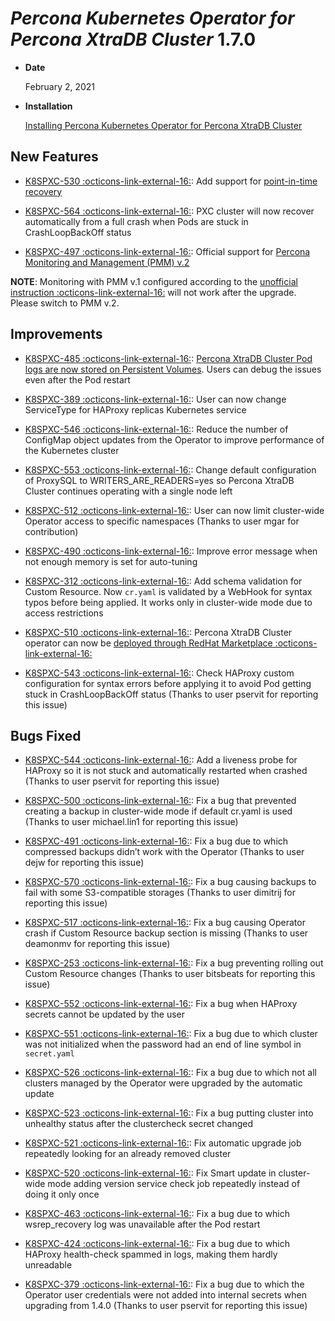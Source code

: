 # *Percona Kubernetes Operator for Percona XtraDB Cluster* 1.7.0


* **Date**

    February 2, 2021



* **Installation**

    [Installing Percona Kubernetes Operator for Percona XtraDB Cluster](../System-Requirements.md#installation-guidelines)


## New Features


* [K8SPXC-530 :octicons-link-external-16:](https://jira.percona.com/browse/K8SPXC-530): Add support for [point-in-time recovery](../backups.md#backups-pitr-binlog)


* [K8SPXC-564 :octicons-link-external-16:](https://jira.percona.com/browse/K8SPXC-564): PXC cluster will now recover automatically from a full crash when Pods are stuck in CrashLoopBackOff status


* [K8SPXC-497 :octicons-link-external-16:](https://jira.percona.com/browse/K8SPXC-497): Official support for [Percona Monitoring and Management (PMM) v.2](../monitoring.md#operator-monitoring)

**NOTE**: Monitoring with PMM v.1 configured according to the [unofficial instruction :octicons-link-external-16:](https://www.percona.com/blog/2020/07/23/using-percona-kubernetes-operators-with-percona-monitoring-and-management/)
will not work after the upgrade. Please switch to PMM v.2.

## Improvements


* [K8SPXC-485 :octicons-link-external-16:](https://jira.percona.com/browse/K8SPXC-485): [Percona XtraDB Cluster Pod logs are now stored on Persistent Volumes](../debug.md#debug-images-logs). Users can debug the issues even after the Pod restart


* [K8SPXC-389 :octicons-link-external-16:](https://jira.percona.com/browse/K8SPXC-389): User can now change ServiceType for HAProxy replicas Kubernetes service


* [K8SPXC-546 :octicons-link-external-16:](https://jira.percona.com/browse/K8SPXC-546): Reduce the number of ConfigMap object updates from the Operator to improve performance of the Kubernetes cluster


* [K8SPXC-553 :octicons-link-external-16:](https://jira.percona.com/browse/K8SPXC-553): Change default configuration of ProxySQL to WRITERS_ARE_READERS=yes so Percona XtraDB Cluster continues operating with a single node left


* [K8SPXC-512 :octicons-link-external-16:](https://jira.percona.com/browse/K8SPXC-512): User can now limit cluster-wide Operator access to specific namespaces (Thanks to user mgar for contribution)


* [K8SPXC-490 :octicons-link-external-16:](https://jira.percona.com/browse/K8SPXC-490): Improve error message when not enough memory is set for auto-tuning


* [K8SPXC-312 :octicons-link-external-16:](https://jira.percona.com/browse/K8SPXC-312): Add schema validation for Custom Resource. Now `cr.yaml` is validated by a WebHook for syntax typos before being applied. It works only in cluster-wide mode due to access restrictions


* [K8SPXC-510 :octicons-link-external-16:](https://jira.percona.com/browse/K8SPXC-510): Percona XtraDB Cluster operator can now be [deployed through RedHat Marketplace :octicons-link-external-16:](https://marketplace.redhat.com/en-us/products/percona-kubernetes-operator-for-percona-server-for-xtradb-cluster)


* [K8SPXC-543 :octicons-link-external-16:](https://jira.percona.com/browse/K8SPXC-543): Check HAProxy custom configuration for syntax errors before applying it to avoid Pod getting stuck in CrashLoopBackOff status (Thanks to user pservit for reporting this issue)

## Bugs Fixed


* [K8SPXC-544 :octicons-link-external-16:](https://jira.percona.com/browse/K8SPXC-544): Add a liveness probe for HAProxy so it is not stuck and automatically restarted when crashed (Thanks to user pservit for reporting this issue)


* [K8SPXC-500 :octicons-link-external-16:](https://jira.percona.com/browse/K8SPXC-500): Fix a bug that prevented creating a backup in cluster-wide mode if default cr.yaml is used (Thanks to user michael.lin1 for reporting this issue)


* [K8SPXC-491 :octicons-link-external-16:](https://jira.percona.com/browse/K8SPXC-491): Fix a bug due to which compressed backups didn’t work with the Operator (Thanks to user dejw for reporting this issue)


* [K8SPXC-570 :octicons-link-external-16:](https://jira.percona.com/browse/K8SPXC-570): Fix a bug causing backups to fail with some S3-compatible storages (Thanks to user dimitrij for reporting this issue)


* [K8SPXC-517 :octicons-link-external-16:](https://jira.percona.com/browse/K8SPXC-517): Fix a bug causing Operator crash if Custom Resource backup section is missing (Thanks to user deamonmv for reporting this issue)


* [K8SPXC-253 :octicons-link-external-16:](https://jira.percona.com/browse/K8SPXC-253): Fix a bug preventing rolling out Custom Resource changes (Thanks to user bitsbeats for reporting this issue)


* [K8SPXC-552 :octicons-link-external-16:](https://jira.percona.com/browse/K8SPXC-552): Fix a bug when HAProxy secrets cannot be updated by the user


* [K8SPXC-551 :octicons-link-external-16:](https://jira.percona.com/browse/K8SPXC-551): Fix a bug due to which cluster was not initialized when the password had an end of line symbol in `secret.yaml`


* [K8SPXC-526 :octicons-link-external-16:](https://jira.percona.com/browse/K8SPXC-526): Fix a bug due to which not all clusters managed by the Operator were upgraded by the automatic update


* [K8SPXC-523 :octicons-link-external-16:](https://jira.percona.com/browse/K8SPXC-523): Fix a bug putting cluster into unhealthy status after the clustercheck secret changed


* [K8SPXC-521 :octicons-link-external-16:](https://jira.percona.com/browse/K8SPXC-521): Fix automatic upgrade job repeatedly looking for an already removed cluster


* [K8SPXC-520 :octicons-link-external-16:](https://jira.percona.com/browse/K8SPXC-520): Fix Smart update in cluster-wide mode adding version service check job repeatedly instead of doing it only once


* [K8SPXC-463 :octicons-link-external-16:](https://jira.percona.com/browse/K8SPXC-463): Fix a bug due to which wsrep_recovery log was unavailable after the Pod restart


* [K8SPXC-424 :octicons-link-external-16:](https://jira.percona.com/browse/K8SPXC-424): Fix a bug due to which HAProxy health-check spammed in logs, making them hardly unreadable


* [K8SPXC-379 :octicons-link-external-16:](https://jira.percona.com/browse/K8SPXC-379): Fix a bug due to which the Operator user credentials were not added into internal secrets when upgrading from 1.4.0 (Thanks to user pservit for reporting this issue)
